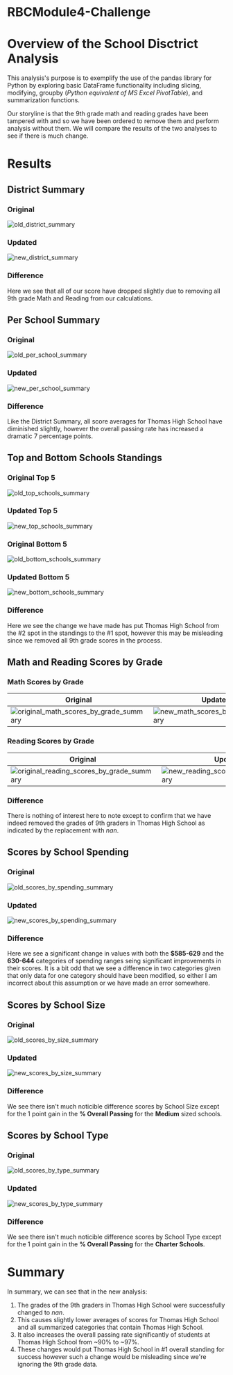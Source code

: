 # RBCModule4-Challenge

# Overview of the School Disctrict Analysis
This analysis's purpose is to exemplify the use of the pandas library for Python by exploring basic DataFrame functionality including slicing, modifying, groupby (*Python equivalent of MS Excel PivotTable*), and summarization functions. 

Our storyline is that the 9th grade math and reading grades have been tampered with and so we have been ordered to remove them and perform analysis without them. We will compare the results of the two analyses to see if there is much change.

# Results
## District Summary
### Original
![old_district_summary](./Resources/Original_District_Summary.PNG)
### Updated
![new_district_summary](./Resources/New_District_Summary.PNG)

### Difference
Here we see that all of our score have dropped slightly due to removing all 9th grade Math and Reading from our calculations.

## Per School Summary
### Original
![old_per_school_summary](./Resources/Original_Per_School_Summary.PNG)
### Updated
![new_per_school_summary](./Resources/New_Per_School_Summary.PNG)

### Difference
Like the District Summary, all score averages for Thomas High School have diminished slightly, however the overall passing rate has increased a dramatic 7 percentage points. 

## Top and Bottom Schools Standings
### Original Top 5
![old_top_schools_summary](./Resources/Original_Top_Schools_Summary.PNG)
### Updated Top 5
![new_top_schools_summary](./Resources/New_Top_Schools_Summary.PNG)

### Original Bottom 5
![old_bottom_schools_summary](./Resources/Original_Bottom_Schools_Summary.PNG)
### Updated Bottom 5
![new_bottom_schools_summary](./Resources/New_Bottom_Schools_Summary.PNG)

### Difference
Here we see the change we have made has put Thomas High School from the #2 spot in the standings to the #1 spot, however this may be misleading since we removed all 9th grade scores in the process. 

## Math and Reading Scores by Grade
### Math Scores by Grade
| Original | Updated |
|-|-|
| ![original_math_scores_by_grade_summary](./Resources/Original_Math_Scores_by_Grade.PNG) | ![new_math_scores_by_grade_summary](./Resources/New_Math_Scores_by_Grade.PNG) |

### Reading Scores by Grade
| Original | Updated |
|-|-|
| ![original_reading_scores_by_grade_summary](./Resources/Original_Reading_Scores_by_Grade.PNG) | ![new_reading_scores_by_grade_summary](./Resources/New_Reading_Scores_by_Grade.PNG) |

### Difference
There is nothing of interest here to note except to confirm that we have indeed removed the grades of 9th graders in Thomas High School as indicated by the replacement with *nan*.

## Scores by School Spending
### Original
![old_scores_by_spending_summary](./Resources/Original_Scores_by_Spending.PNG)
### Updated
![new_scores_by_spending_summary](./Resources/New_Scores_by_Spending.PNG)

### Difference
Here we see a significant change in values with both the **$585-629** and the **630-644** categories of spending ranges seing significant improvements in their scores. It is a bit odd that we see a difference in two categories given that only data for one category should have been modified, so either I am incorrect about this assumption or we have made an error somewhere. 

## Scores by School Size
### Original
![old_scores_by_size_summary](./Resources/Original_Scores_by_Size.PNG)
### Updated
![new_scores_by_size_summary](./Resources/New_Scores_by_Size.PNG)

### Difference
We see there isn't much noticible difference scores by School Size except for the 1 point gain in the **% Overall Passing** for the **Medium** sized schools. 

## Scores by School Type
### Original
![old_scores_by_type_summary](./Resources/Original_Scores_by_School_Type.PNG)
### Updated
![new_scores_by_type_summary](./Resources/New_Scores_by_School_Type.PNG)

### Difference
We see there isn't much noticible difference scores by School Type except for the 1 point gain in the **% Overall Passing** for the **Charter Schools**. 

# Summary
In summary, we can see that in the new analysis:

1. The grades of the 9th graders in Thomas High School were successfully changed to *nan*.
2. This causes slightly lower averages of scores for Thomas High School and all summarized categories that contain Thomas High School. 
3. It also increases the overall passing rate significantly of students at Thomas High School from ~90% to ~97%.
4. These changes would put Thomas High School in #1 overall standing for success however such a change would be misleading since we're ignoring the 9th grade data. 
